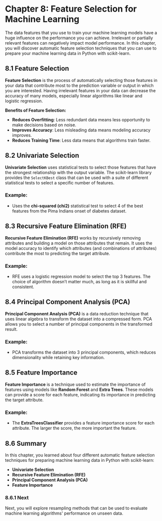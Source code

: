 # Chapter 8: Feature Selection for Machine Learning

The data features that you use to train your machine learning models have a huge influence on the performance you can achieve. Irrelevant or partially relevant features can negatively impact model performance. In this chapter, you will discover automatic feature selection techniques that you can use to prepare your machine learning data in Python with scikit-learn.

## 8.1 Feature Selection

**Feature Selection** is the process of automatically selecting those features in your data that contribute most to the prediction variable or output in which you are interested. Having irrelevant features in your data can decrease the accuracy of many models, especially linear algorithms like linear and logistic regression.

**Benefits of Feature Selection:**
- **Reduces Overfitting**: Less redundant data means less opportunity to make decisions based on noise.
- **Improves Accuracy**: Less misleading data means modeling accuracy improves.
- **Reduces Training Time**: Less data means that algorithms train faster.

## 8.2 Univariate Selection

**Univariate Selection** uses statistical tests to select those features that have the strongest relationship with the output variable. The scikit-learn library provides the `SelectKBest` class that can be used with a suite of different statistical tests to select a specific number of features.

### Example:
- Uses the **chi-squared (chi2)** statistical test to select 4 of the best features from the Pima Indians onset of diabetes dataset.

## 8.3 Recursive Feature Elimination (RFE)

**Recursive Feature Elimination (RFE)** works by recursively removing attributes and building a model on those attributes that remain. It uses the model accuracy to identify which attributes (and combinations of attributes) contribute the most to predicting the target attribute.

### Example:
- RFE uses a logistic regression model to select the top 3 features. The choice of algorithm doesn’t matter much, as long as it is skillful and consistent.

## 8.4 Principal Component Analysis (PCA)

**Principal Component Analysis (PCA)** is a data reduction technique that uses linear algebra to transform the dataset into a compressed form. PCA allows you to select a number of principal components in the transformed result.

### Example:
- PCA transforms the dataset into 3 principal components, which reduces dimensionality while retaining key information.

## 8.5 Feature Importance

**Feature Importance** is a technique used to estimate the importance of features using models like **Random Forest** and **Extra Trees**. These models can provide a score for each feature, indicating its importance in predicting the target attribute.

### Example:
- The **ExtraTreesClassifier** provides a feature importance score for each attribute. The larger the score, the more important the feature.

## 8.6 Summary

In this chapter, you learned about four different automatic feature selection techniques for preparing machine learning data in Python with scikit-learn:

- **Univariate Selection**
- **Recursive Feature Elimination (RFE)**
- **Principal Component Analysis (PCA)**
- **Feature Importance**

### 8.6.1 Next

Next, you will explore resampling methods that can be used to evaluate machine learning algorithms' performance on unseen data.
